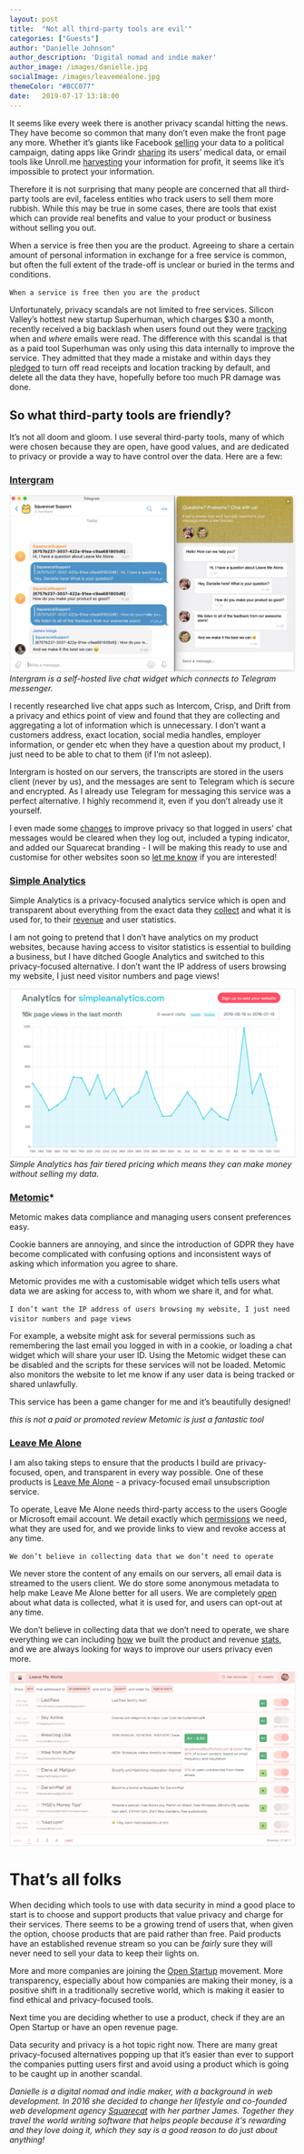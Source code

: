 ```yaml
---
layout: post
title:  "Not all third-party tools are evil'"
categories: ["Guests"]
author: "Danielle Johnson"
author_description: 'Digital nomad and indie maker'
author_image: /images/danielle.jpg
socialImage: /images/leavemealone.jpg
themeColor: "#BCC077"
date:   2019-07-17 13:18:00
---
```


It seems like every week there is another privacy scandal hitting the news. They have become so common that many don’t even make the front page any more. Whether it’s giants like Facebook [selling](https://techcrunch.com/2018/04/04/cambridge-analytica-87-million/) your data to a political campaign, dating apps like Grindr [sharing](https://techcrunch.com/2018/04/02/grindr-sends-hiv-status-to-third-parties-and-some-personal-data-unencrypted/) its users’ medical data, or email tools like Unroll.me [harvesting](https://www.nytimes.com/2017/04/24/technology/personal-data-firm-slice-unroll-me-backlash-uber.html) your information for profit, it seems like it’s impossible to protect your information.

Therefore it is not surprising that many people are concerned that all third-party tools are evil, faceless entities who track users to sell them more rubbish. While this may be true in some cases, there are tools that exist which can provide real benefits and value to your product or business without selling you out.

When a service is free then you are the product. Agreeing to share a certain amount of personal information in exchange for a free service is common, but often the full extent of the trade-off is unclear or buried in the terms and conditions.

`When a service is free then you are the product`

Unfortunately, privacy scandals are not limited to free services. Silicon Valley’s hottest new startup Superhuman, which charges $30 a month, recently received a big backlash when users found out they were [tracking](https://www.theverge.com/2019/7/3/20681508/tracking-pixel-email-spying-superhuman-web-beacon-open-tracking-read-receipts-location) when and *where* emails were read. The difference with this scandal is that as a paid tool Superhuman was only using this data internally to improve the service. They admitted that they made a mistake and within days they [pledged](https://blog.superhuman.com/read-statuses-bdf0cc34b6a5) to turn off read receipts and location tracking by default, and delete all the data they have, hopefully before too much PR damage was done.

## So what third-party tools are friendly?

It’s not all doom and gloom. I use several third-party tools, many of which were chosen because they are open, have good values, and are dedicated to privacy or provide a way to have control over the data. Here are a few:

### [Intergram](https://github.com/idoco/intergram)

![](/images/intergram.jpg)
*Intergram is a self-hosted live chat widget which connects to Telegram messenger.*

I recently researched live chat apps such as Intercom, Crisp, and Drift from a privacy and ethics point of view and found that they are collecting and aggregating a lot of information which is unnecessary. I don’t want a customers address, exact location, social media handles, employer information, or gender etc when they have a question about my product, I just need to be able to chat to them (if I’m not asleep).

Intergram is hosted on our servers, the transcripts are stored in the users client (never by us), and the messages are sent to Telegram which is secure and encrypted. As I already use Telegram for messaging this service was a perfect alternative. I highly recommend it, even if you don’t already use it yourself.

I even made some [changes](https://github.com/squarecat/squarechat) to improve privacy so that logged in users’ chat messages would be cleared when they log out, included a typing indicator, and added our Squarecat branding - I will be making this ready to use and customise for other websites soon so [let me know](https://twitter.com/dinkydani21) if you are interested!

### [Simple Analytics](https://simpleanalytics.com/)

Simple Analytics is a privacy-focused analytics service which is open and transparent about everything from the exact data they [collect](https://docs.simpleanalytics.com/what-we-collect) and what it is used for, to their [revenue](https://simpleanalytics.com/open) and user statistics.

I am not going to pretend that I don’t have analytics on my product websites, because having access to visitor statistics is essential to building a business, but I have ditched Google Analytics and switched to this privacy-focused alternative. I don’t want the IP address of users browsing my website, I just need visitor numbers and page views!


![](/images/simpleanalytics.jpg)
*Simple Analytics has fair tiered pricing which means they can make money without selling my data.*

### [Metomic](https://metomic.io/)*

Metomic makes data compliance and managing users consent preferences easy.

Cookie banners are annoying, and since the introduction of GDPR they have become complicated with confusing options and inconsistent ways of asking which information you agree to share.

Metomic provides me with a customisable widget which tells users what data we are asking for access to, with whom we share it, and for what.

`I don’t want the IP address of users browsing my website, I just need visitor numbers and page views`

For example, a website might ask for several permissions such as remembering the last email you logged in with in a cookie, or loading a chat widget which will share your user ID. Using the Metomic widget these can be disabled and the scripts for these services will not be loaded. Metomic also monitors the website to let me know if any user data is being tracked or shared unlawfully.

This service has been a game changer for me and it’s beautifully designed!

*this is not a paid or promoted review Metomic is just a fantastic tool*

### [Leave Me Alone](https://leavemealone.app/)

I am also taking steps to ensure that the products I build are privacy-focused, open, and transparent in every way possible. One of these products is [Leave Me Alone](https://leavemealone.app/) - a privacy-focused email unsubscription service.

To operate, Leave Me Alone needs third-party access to the users Google or Microsoft email account. We detail exactly which [permissions](https://leavemealone.app/security) we need, what they are used for, and we provide links to view and revoke access at any time.

`We don’t believe in collecting data that we don’t need to operate`

We never store the content of any emails on our servers, all email data is streamed to the users client. We do store some anonymous metadata to help make Leave Me Alone better for all users. We are completely [open](https://leavemealone.app/security) about what data is collected, what it is used for, and users can opt-out at any time.

We don’t believe in collecting data that we don’t need to operate, we share everything we can including [how](https://blog.leavemealone.xyz/building-in-the-open/) we built the product and revenue [stats](https://leavemealone.app/open), and we are always looking for ways to improve our users privacy even more.

![](/images/leavemealone.jpg)

# That’s all folks

When deciding which tools to use with data security in mind a good place to start is to choose and support products that value privacy and charge for their services. There seems to be a growing trend of users that, when given the option, choose products that are paid rather than free. Paid products have an established revenue stream so you can be *fairly* sure they will never need to sell your data to keep their lights on.

More and more companies are joining the [Open Startup](https://hackernoon.com/what-does-it-mean-to-be-an-open-startup-f4446984189) movement. More transparency, especially about how companies are making their money, is a positive shift in a traditionally secretive world, which is making it easier to find ethical and privacy-focused tools.

Next time you are deciding whether to use a product, check if they are an Open Startup or have an open revenue page.

Data security and privacy is a hot topic right now. There are many great privacy-focused alternatives popping up that it’s easier than ever to support the companies putting users first and avoid using a product which is going to be caught up in another scandal.

*Danielle is a digital nomad and indie maker, with a background in web development. In 2016 she decided to change her lifestyle and co-founded web development agency [Squarecat](http://squarecat.io/) with her partner James. Together they travel the world writing software that helps people because it's rewarding and they love doing it, which they say is a good reason to do just about anything!*